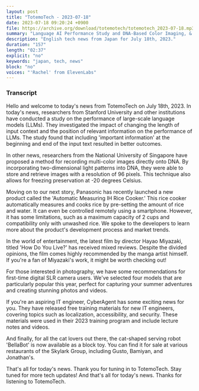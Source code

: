 ```yaml
---
layout: post
title: "TotemoTech - 2023-07-18"
date: 2023-07-18 09:20:24 +0900
file: https://archive.org/download/totemotech/totemotech_2023-07-18.mp3
summary: "Language AI Performance Study and DNA-Based Color Imaging, & more…"
description: "English tech news from Japan for July 18th, 2023."
duration: "157"
length: "02:37"
explicit: "no"
keywords: "japan, tech, news"
block: "no"
voices: "'Rachel' from ElevenLabs"
---
```


### Transcript

Hello and welcome to today's news from TotemoTech on July 18th, 2023. In today's news, researchers from Stanford University and other institutions have conducted a study on the performance of large-scale language models (LLMs). They investigated the impact of changing the length of input context and the position of relevant information on the performance of LLMs. The study found that including 'important information' at the beginning and end of the input text resulted in better outcomes.

In other news, researchers from the National University of Singapore have proposed a method for recording multi-color images directly onto DNA. By incorporating two-dimensional light patterns into DNA, they were able to store and retrieve images with a resolution of 96 pixels. This technique also allows for freezing preservation at -20 degrees Celsius.

Moving on to our next story, Panasonic has recently launched a new product called the 'Automatic Measuring IH Rice Cooker.' This rice cooker automatically measures and cooks rice by pre-setting the amount of rice and water. It can even be controlled remotely using a smartphone. However, it has some limitations, such as a maximum capacity of 2 cups and compatibility only with unwashed rice. We spoke to the developers to learn more about the product's development process and market trends.

In the world of entertainment, the latest film by director Hayao Miyazaki, titled 'How Do You Live?' has received mixed reviews. Despite the divided opinions, the film comes highly recommended by the manga artist himself. If you're a fan of Miyazaki's work, it might be worth checking out!

For those interested in photography, we have some recommendations for first-time digital SLR camera users. We've selected four models that are particularly popular this year, perfect for capturing your summer adventures and creating stunning photos and videos.

If you're an aspiring IT engineer, CyberAgent has some exciting news for you. They have released free training materials for new IT engineers, covering topics such as localization, accessibility, and security. These materials were used in their 2023 training program and include lecture notes and videos.

And finally, for all the cat lovers out there, the cat-shaped serving robot 'BellaBot' is now available as a block toy. You can find it for sale at various restaurants of the Skylark Group, including Gusto, Bamiyan, and Jonathan's.

That's all for today's news. Thank you for tuning in to TotemoTech. Stay tuned for more tech updates!   And that's all for today's news. Thanks for listening to TotemoTech.
